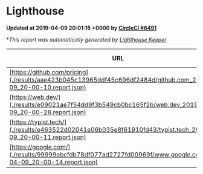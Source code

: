 
# Lighthouse

**Updated at 2019-04-09 20:01:15 +0000 by [CircleCI #6491](https://circleci.com/gh/ItinerisLtd/lighthouse-keeper-example/6491)**

**This report was automatically generated by [Lighthouse Keeper](https://github.com/itinerisltd/lighthouse-keeper)*

| URL | Performance | Accessibility | Best Practices | SEO | PWA | Updated At |
| --- | --- | --- | --- | --- | --- | --- |
| [https://github.com/pricing](./results/aae423b045c13965ddf45c696df2484d/github.com_2019-04-09_20-00-10.report.json) | 0.85 | 0.89 | 0.93 | 0.9 | 0.58 | 2019-04-09T20:00:10.640Z |
| [https://web.dev/](./results/e09021ae7f54dd9f3b549cb0bc165f2b/web.dev_2019-04-09_20-00-28.report.json) | 0.95 | 0.93 | 1 | 0.96 | 1 | 2019-04-09T20:00:28.226Z |
| [https://typist.tech/](./results/e463522d02041e06b035e8f61910fd43/typist.tech_2019-04-09_20-00-11.report.json) | 1 |  |  |  |  | 2019-04-09T20:00:11.919Z |
| [https://google.com/](./results/99999ebcfdb78df077ad2727fd00969f/www.google.com_2019-04-09_20-00-14.report.json) | 0.96 | 0.71 | 0.93 | 0.82 | 0.58 | 2019-04-09T20:00:14.052Z |
